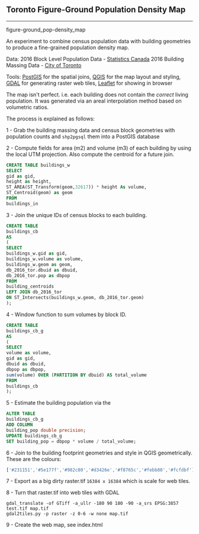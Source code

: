 ## Toronto Figure-Ground Population Density Map

---

figure-ground_pop-density_map

An experiment to combine census population data with building geometries to produce a fine-grained population density map.

Data:
2016 Block Level Population Data - [Statistics Canada](http://open.canada.ca/data/en/dataset/32f1a777-9fcf-4e4a-8c66-82c66a2e76f1)
2016 Building Massing Data - [City of Toronto](http://www1.toronto.ca/wps/portal/contentonly?vgnextoid=d431d477f9a3a410VgnVCM10000071d60f89RCRD)

Tools:
[PostGIS](http://www.postgis.org/) for the spatial joins,
[QGIS](http://www.qgis.org/en/site/) for the map layout and styling,
[GDAL](http://www.gdal.org/) for generating raster web tiles,
[Leaflet](http://leafletjs.com/) for showing in browser

The map isn't perfect. i.e. each building does not contain the *correct* living population. It was generated via an areal interpolation method based on volumetric ratios.

The process is explained as follows:

1 - Grab the building massing data and census block geometries with population counts and `shp2pgsql` them into a PostGIS database

2 - Compute fields for area (m2) and volume (m3) of each building by using the local UTM projection. Also compute the centroid for a future join.
```sql
CREATE TABLE buildings_w
SELECT
gid as gid,
height as height,
ST_AREA(ST_Transform(geom,32617)) * height As volume,
ST_Centroid(geom) as geom
FROM
buildings_in
```

3 - Join the unique IDs of census blocks to each building.
```sql
CREATE TABLE
buildings_cb
AS
(
SELECT
buildings_w.gid as gid,
buildings_w.volume as volume,
buildings_w.geom as geom,
db_2016_tor.dbuid as dbuid,
db_2016_tor.pop as dbpop
FROM
building_centroids
LEFT JOIN db_2016_tor
ON ST_Intersects(buildings_w.geom, db_2016_tor.geom)
);
```

4 - Window function to sum volumes by block ID.
```sql
CREATE TABLE
buildings_cb_g
AS
(
SELECT
volume as volume,
gid as gid,
dbuid as dbuid,
dbpop as dbpop,
sum(volume) OVER (PARTITION BY dbuid) AS total_volume
FROM
buildings_cb
);
```

5 - Estimate the building population via the
```sql
ALTER TABLE
buildings_cb_g
ADD COLUMN
building_pop double precision;
UPDATE buildings_cb_g
SET building_pop = dbpop * volume / total_volume;
```

6 - Join to the building footprint geometries and style in QGIS geometrically. These are the colours:
```js
['#231151','#5e177f','#982c80','#d3426e','#f8765c','#febb80','#fcfdbf']
```

7 - Export as a big dirty raster.tif `16384 x 16384` which is scale for web tiles.

8 - Turn that raster.tif into web tiles with GDAL
```
gdal_translate -of GTiff -a_ullr -180 90 180 -90 -a_srs EPSG:3857 test.tif map.tif
gdal2tiles.py -p raster -z 0-6 -w none map.tif
```

9 - Create the web map, see index.html
